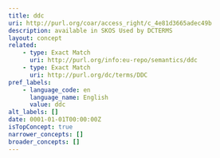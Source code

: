 ```yaml
---
title: ddc
uri: http://purl.org/coar/access_right/c_4e81d3665adec49b
description: available in SKOS Used by DCTERMS
layout: concept
related:
    - type: Exact Match
      uri: http://purl.org/info:eu-repo/semantics/ddc
    - type: Exact Match
      uri: http://purl.org/dc/terms/DDC
pref_labels:
    - language_code: en
      language_name: English
      value: ddc
alt_labels: []
date: 0001-01-01T00:00:00Z
isTopConcept: true
narrower_concepts: []
broader_concepts: []
---
```


